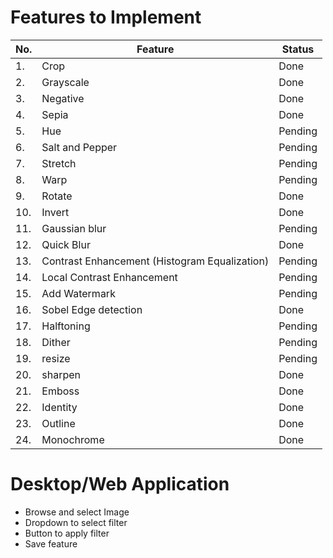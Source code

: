 # Features to Implement

|No. | Feature | Status |
|----|---------|--------|
|1.| Crop    | Done |
|2.| Grayscale | Done |
|3.| Negative | Done |
|4.| Sepia | Done |
|5.| Hue | Pending |
|6.| Salt and Pepper | Pending |
|7.| Stretch | Pending |
|8.| Warp | Pending |
|9.| Rotate | Done |
|10.| Invert | Done |
|11.| Gaussian blur | Pending |
|12.| Quick Blur | Done |
|13.| Contrast Enhancement (Histogram Equalization) | Pending |
|14.| Local Contrast Enhancement | Pending |
|15.| Add Watermark | Pending |
|16.| Sobel Edge detection | Done |
|17.| Halftoning | Pending |
|18.| Dither | Pending |
|19.| resize | Pending |
|20.| sharpen | Done |
|21.| Emboss | Done |
|22.| Identity | Done |
|23.| Outline | Done |
|24.| Monochrome | Done |

# Desktop/Web Application

* Browse and select Image
* Dropdown to select filter
* Button to apply filter
* Save feature 



